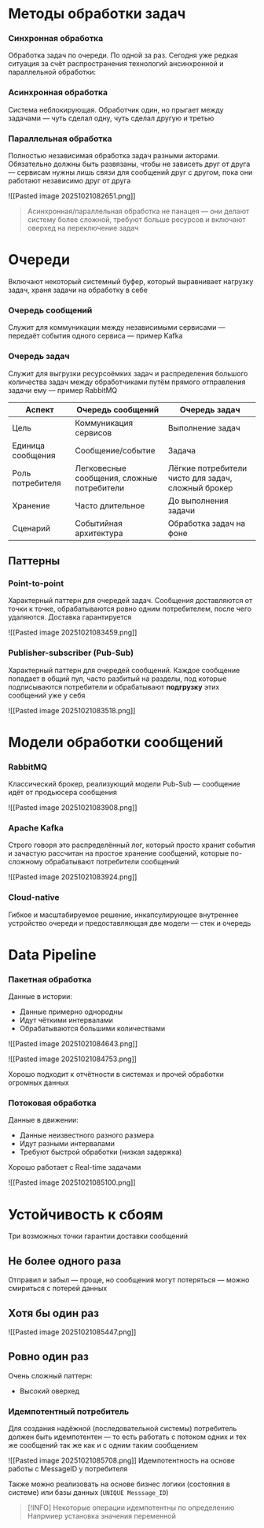 # Методы обработки задач

### Синхронная обработка

Обработка задач по очереди. По одной за раз. Сегодня уже редкая ситуация за счёт распространения технологий ансинхронной и параллельной обработки:
### Асинхронная обработка

Система неблокирующая. Обработчик один, но прыгает между задачами — чуть сделал одну, чуть сделал другую и третью
### Параллельная обработка

Полностью независимая обработка задач разными акторами. Обязательно должны быть развязаны, чтобы не зависеть друг от друга — сервисам нужны лишь связи для сообщений друг с другом, пока они работают независимо друг от друга

![[Pasted image 20251021082651.png]]
> Асинхронная/параллельная обработка не панацея — они делают систему более сложной, требуют больше ресурсов и включают оверхед на переключение задач
# Очереди

Включают некоторый системный буфер, который выравнивает нагрузку задач, храня задачи на обработку в себе
### Очередь сообщений

Служит для коммуникации между независимыми сервисами — передаёт события одного сервиса — пример Kafka
### Очередь задач

Служит для выгрузки ресурсоёмких задач и распределения большого количества задач между обработчиками путём прямого отправления задачи ему — пример RabbitMQ

| Аспект            | Очередь сообщений                          | Очередь задач                                      |
| ----------------- | ------------------------------------------ | -------------------------------------------------- |
| Цель              | Коммуникация сервисов                      | Выполнение задач                                   |
| Единица сообщения | Сообщение/событие                          | Задача                                             |
| Роль потребителя  | Легковесные сообщения, сложные потребители | Лёгкие потребители чисто для задач, сложный брокер |
| Хранение          | Часто длительное                           | До выполнения задачи                               |
| Сценарий          | Событийная архитектура                     | Обработка задач на фоне                            |
## Паттерны
### Point-to-point

Характерный паттерн для очередей задач. Сообщения доставляются от точки к точке, обрабатываются ровно одним потребителем, после чего удаляются. Доставка гарантируется

![[Pasted image 20251021083459.png]]
### Publisher-subscriber (Pub-Sub)

Характерный паттерн для очередей сообщений. Каждое сообщение попадает в общий пул, часто разбитый на разделы, под которые подписываются потребители и обрабатывают **подгрузку** этих сообщений уже у себя

![[Pasted image 20251021083518.png]]

# Модели обработки сообщений

### RabbitMQ

Классический брокер, реализующий модели Pub-Sub — сообщение идёт от продьюсера сообщения

![[Pasted image 20251021083908.png]]
### Apache Kafka

Строго говоря это распределённый лог, который просто хранит события и зачастую рассчитан на простое хранение сообщений, которые по-сложному обрабатывают потребители сообщений

![[Pasted image 20251021083924.png]]
### Cloud-native

Гибкое и масштабируемое решение, инкапсулирующее внутреннее устройство очереди и предоставляющая две модели — стек и очередь
# Data Pipeline
### Пакетная обработка

Данные в истории:
- Данные примерно однородны
- Идут чёткими интервалами
- Обрабатываются большими количествами

![[Pasted image 20251021084643.png]]

![[Pasted image 20251021084753.png]]

Хорошо подходит к отчётности в системах и прочей обработки огромных данных
### Потоковая обработка

Данные в движении:
- Данные неизвестного разного размера 
- Идут разными интервалами 
- Требуют быстрой обработки (низкая задержка)

Хорошо работает с Real-time задачами

![[Pasted image 20251021085100.png]]
# Устойчивость к сбоям

Три возможных точки гарантии доставки сообщений
## Не более одного раза

Отправил и забыл — проще, но сообщения могут потеряться — можно смириться с потерей данных
## Хотя бы один раз

![[Pasted image 20251021085447.png]]
## Ровно один раз

Очень сложный паттерн:
- Высокий оверхед
### Идемпотентный потребитель

Для создания надёжной (последовательной системы) потребитель должен быть идемпотентен — то есть работать с потоком одних и тех же сообщений так же как и с одним таким сообщением

![[Pasted image 20251021085708.png]]
Идемпотентность на основе работы с MessageID у потребителя

Также можно реализовать на основе бизнес логики (состояния в системе) или базы данных (`UNIQUE Messsage_ID`) 

> [!INFO] Некоторые операции идемпотентны по определению
> Напрмиер установка значения переменной